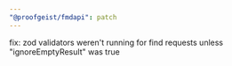 ```yaml
---
"@proofgeist/fmdapi": patch
---
```


fix: zod validators weren't running for find requests unless "ignoreEmptyResult" was true
